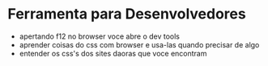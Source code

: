 # Ferramenta para Desenvolvedores

* apertando f12 no browser voce abre o dev tools
* aprender coisas do css com browser e usa-las quando precisar de algo
* entender os css's dos sites daoras que voce encontram